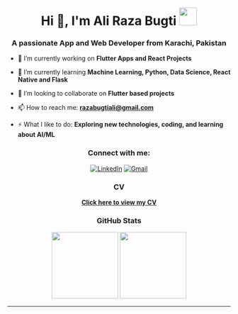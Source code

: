<h1 align="center">Hi 👋, I'm Ali Raza Bugti <img height="40" src="https://emoji.gg/assets/emoji/7333-parrotdance.gif"></h1>
<h3 align="center">A passionate App and Web Developer from Karachi, Pakistan</h3>

<ul>
<li>
<p>🔭 I’m currently working on <strong>Flutter Apps and React Projects</strong></p>
</li>
<li>
<p>🌱 I’m currently learning <strong>Machine Learning, Python, Data Science, React Native and Flask</strong></p>
</li>
<li>
<p>👯 I’m looking to collaborate on <strong>Flutter based projects</strong></p>
</li>
<li>
<p>📫 How to reach me: <strong><a href="mailto:razabugtiali@gmail.com">razabugtiali@gmail.com</a></strong></p>
</li>
<li>
<p>⚡ What I like to do: <strong>Exploring new technologies, coding, and learning about AI/ML</strong></p>
</li>
</ul>

<h3 align="center">Connect with me:</h3>
<div align="center">
<p><a href="https://www.linkedin.com/in/ali-raza-bugti-42965a237/"><img src="https://img.shields.io/badge/LinkedIn-0077B5?style=for-the-badge&amp;logo=linkedin&amp;logoColor=white" alt="LinkedIn"></a>
<a href="mailto:razabugtiali@gmail.com"><img src="https://img.shields.io/badge/Gmail-D14836?style=for-the-badge&amp;logo=gmail&amp;logoColor=white" alt="Gmail"></a></p>
</div>

<h3 align="center">CV</h3>
<p align="center">
  <a href="https://drive.google.com/drive/u/0/folders/1B8priGxtBDWcK-EnsYmnxwZ9iVwtGndk" target="_blank">
    <strong>Click here to view my CV</strong>
  </a>
</p>

<h3 align="center">GitHub Stats</h3>
<p align="center">
  <img height="150" src="https://github-readme-stats.vercel.app/api?username=alirazabugti1&theme=react&show_icons=true&include_all_commits=true">
  <img height="150" src="https://github-readme-stats.vercel.app/api/top-langs/?username=alirazabugti1&theme=react&layout=compact">
</p>

<hr>
